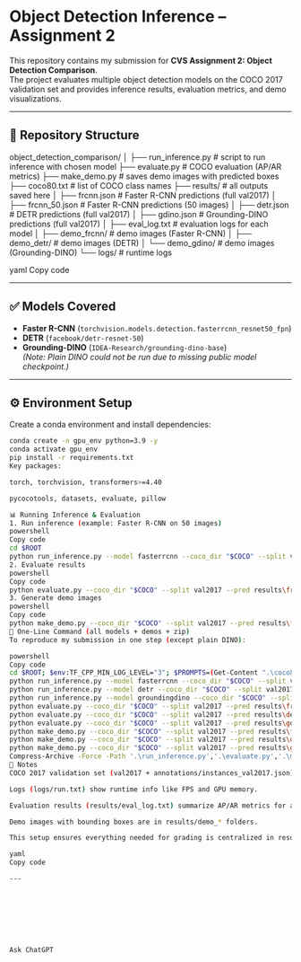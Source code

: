 # Object Detection Inference – Assignment 2

This repository contains my submission for **CVS Assignment 2: Object Detection Comparison**.  
The project evaluates multiple object detection models on the COCO 2017 validation set and provides inference results, evaluation metrics, and demo visualizations.  

---

## 📂 Repository Structure
object_detection_comparison/
│
├── run_inference.py # script to run inference with chosen model
├── evaluate.py # COCO evaluation (AP/AR metrics)
├── make_demo.py # saves demo images with predicted boxes
├── coco80.txt # list of COCO class names
├── results/ # all outputs saved here
│ ├── frcnn.json # Faster R-CNN predictions (full val2017)
│ ├── frcnn_50.json # Faster R-CNN predictions (50 images)
│ ├── detr.json # DETR predictions (full val2017)
│ ├── gdino.json # Grounding-DINO predictions (full val2017)
│ ├── eval_log.txt # evaluation logs for each model
│ ├── demo_frcnn/ # demo images (Faster R-CNN)
│ ├── demo_detr/ # demo images (DETR)
│ └── demo_gdino/ # demo images (Grounding-DINO)
└── logs/ # runtime logs

yaml
Copy code

---

## ✅ Models Covered
- **Faster R-CNN** (`torchvision.models.detection.fasterrcnn_resnet50_fpn`)
- **DETR** (`facebook/detr-resnet-50`)
- **Grounding-DINO** (`IDEA-Research/grounding-dino-base`)  
*(Note: Plain DINO could not be run due to missing public model checkpoint.)*

---

## ⚙️ Environment Setup
Create a conda environment and install dependencies:
```bash
conda create -n gpu_env python=3.9 -y
conda activate gpu_env
pip install -r requirements.txt
Key packages:

torch, torchvision, transformers>=4.40

pycocotools, datasets, evaluate, pillow

📊 Running Inference & Evaluation
1. Run inference (example: Faster R-CNN on 50 images)
powershell
Copy code
cd $ROOT
python run_inference.py --model fasterrcnn --coco_dir "$COCO" --split val2017 --max_images 50 --output results\frcnn_50.json --device cuda --log logs\run.txt
2. Evaluate results
powershell
Copy code
python evaluate.py --coco_dir "$COCO" --split val2017 --pred results\frcnn_50.json --out_log results\eval_log.txt
3. Generate demo images
powershell
Copy code
python make_demo.py --coco_dir "$COCO" --split val2017 --pred results\frcnn_50.json --out_dir results\demo_frcnn --score_thr 0.3
🚀 One-Line Command (all models + demos + zip)
To reproduce my submission in one step (except plain DINO):

powershell
Copy code
cd $ROOT; $env:TF_CPP_MIN_LOG_LEVEL="3"; $PROMPTS=(Get-Content ".\coco80.txt" -Raw);
python run_inference.py --model fasterrcnn --coco_dir "$COCO" --split val2017 --score_thr 0.00 --output results\frcnn.json --device cuda --log logs\run.txt;
python run_inference.py --model detr --coco_dir "$COCO" --split val2017 --score_thr 0.00 --output results\detr.json --device cuda --log logs\run.txt;
python run_inference.py --model groundingdino --coco_dir "$COCO" --split val2017 --text_prompts "$PROMPTS" --box_thr 0.25 --text_thr 0.20 --score_thr 0.00 --output results\gdino.json --device cuda --log logs\run.txt;
python evaluate.py --coco_dir "$COCO" --split val2017 --pred results\frcnn.json --out_log results\eval_log.txt;
python evaluate.py --coco_dir "$COCO" --split val2017 --pred results\detr.json --out_log results\eval_log.txt;
python evaluate.py --coco_dir "$COCO" --split val2017 --pred results\gdino.json --out_log results\eval_log.txt;
python make_demo.py --coco_dir "$COCO" --split val2017 --pred results\frcnn.json --out_dir results\demo_frcnn --score_thr 0.3;
python make_demo.py --coco_dir "$COCO" --split val2017 --pred results\detr.json --out_dir results\demo_detr --score_thr 0.3;
python make_demo.py --coco_dir "$COCO" --split val2017 --pred results\gdino.json --out_dir results\demo_gdino --score_thr 0.3;
Compress-Archive -Force -Path '.\run_inference.py','.\evaluate.py','.\make_demo.py','.\coco80.txt','.\logs\*','.\results\*.json','.\results\eval_log.txt' -DestinationPath '.\cvs_a2_submission.zip'
📌 Notes
COCO 2017 validation set (val2017 + annotations/instances_val2017.json) must be available under $COCO.

Logs (logs/run.txt) show runtime info like FPS and GPU memory.

Evaluation results (results/eval_log.txt) summarize AP/AR metrics for all models.

Demo images with bounding boxes are in results/demo_* folders.

This setup ensures everything needed for grading is centralized in results/ + scripts at repo root.

yaml
Copy code

---








Ask ChatGPT
